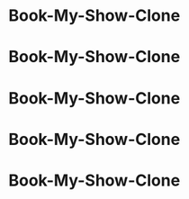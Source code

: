 # Book-My-Show-Clone
# Book-My-Show-Clone
# Book-My-Show-Clone
# Book-My-Show-Clone
# Book-My-Show-Clone
